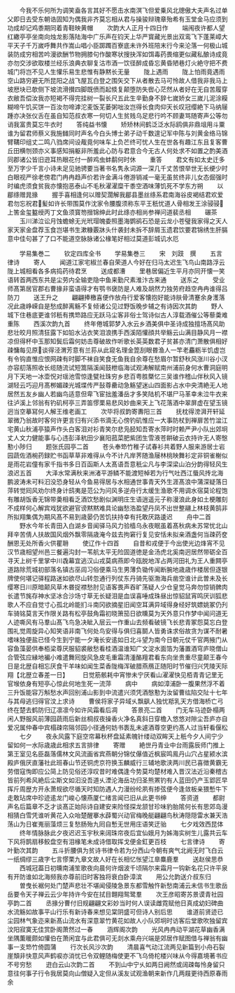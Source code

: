 <!-- { "loadSidebar": true } -->
　　今我不乐何所为调笑盍各言其好不愿击水南溟飞但爱乗风北牕傲大夫声名过单父即日去受东朝诰固知为偶我非齐莫忘相从君与操骏辩瑰章殆希有玉堂金马应须到功成却记鸡黍期同着青鞋映黄帽
　　次韵大人正月十四日作
　　端闱夜许都人望红繖亭亭坐南向烛龙影落陆海中广乐声在钧天上华严寳藏光景出双鸾飞下蓬莱嶂大平天子千万嵗呼舞共作嵩山唱小臣踯躅百寮底未许外班陪末行今来沦落一何极山城装防成穷相苦吟漫欲酬节物拥膝句作酸寒状搜抉浑如饵毒药畏缩更似藏私酿诗成竟亦勿交涉欲取楼兰经乐浪典衣聊复沽市酒一饮径醉成昏忘黄昏陋巷灯火絶守把不费城门将岂不见人生懽乐易生悲惟有静黙长无量
　　陇上遇雨
　　陇上怕雨竟遇雨空山路穷避无所昆阳之战飞屋瓦白登之围矢交下从者散去马可怜故人借我非我马上坡厯块已欹侧下坡流滑攅四脚既偾而起倐复颠堕防失辔心茫然从者好在无自苦履穿衣敝吾偿汝我亦短褐不得完挂树一裂长尺五此生辛勤身不辞七嵗娇女三嵗儿泥涂糢糊啼午饥买饼一百汝勿啼滹沱麦饭芜蒌粥咄汝岂得长食肉仰天长叹冠缨絶下马纳屦踵亦决张仪舌在虽自知范叔衣寒一何切人生贫贱乌足悲行吟不顾妻骂随寄声公等勿诮我富贵莫忘牛衣时
　　答纯益书懐
　　矫矫林间鹤泛泛水际鸥俱非鼎俎用斗粟谁为留君师蔡义我施雠同时声名今白头博士弟子动千数遑记军中陈与刘黄金络马锦臂鞲印组丈二鸣八驺席间设胾竟何味车上负芒终可忧人生在世各有趣江东且复客曹丘田横刎颈亦义事感知捐躯非所羞此心防与君意合今无古人何处求不如置之酌美酒同郡诸公皆旧逰耳热眼花付一醉鸡虫蚌鹬何时休
　　重答
　　君文有如太史迁多至万字少千言小诗未足见驰骋要当著书名隽永词源一深几千丈苦恨举世无长绠少时白眼视严徐老傍君门冉冉趋声价若许金满斗倦游销减一毫无虽贫终非儿女态倔强时时编虎须食贫我亦懐抱恶泰山不毛秋濯濯糜干黍空酒味薄饥死不学东方朔
　　以郿绦赠晁掾
　　握手喜相逢何以赠契濶解我郿县墨丝绦系君南海谷皮褐结君欢爱君勿忘祝君髪如许长带围莫作沈家令腰腹须称东平王秖忧道人骨相发王涂骎骎上筈金玺盭绶丙丁文鱼须寳笏搢锦绅此时此绦亦相尚参禅问道裴丞相
　　碾茶
　　玉川涕泣讼月蚀蟾蜍无光玳瑁魄委照墨海鹦鹆石恐是云龙小苍璧我家得之天人家天家金盘荐玉食岂堪书生漱糠覈牀头什袭封未拆不辞屑玉遗君饮要君锦绣生肝膈意中佳句甚了了口不能道空脉脉诸公椽笔好相过莫道彭城讥水厄












　　学易集巻二
　　钦定四库全书
　　学易集巻三
　　宋　刘跂　撰
　　五言律诗
　　寄人
　　闻道江家宅椒兰春自荣道人今好在归马太迟生飞鸟山南路浮云陇上城相看各多病捣药待君烹
　　送成都漕
　　里巷居偏近生平月亦同开懐一笑语转首两西东共是尘劳内全输吏隐中鱼来勤尺素淮汴古来通
　　送东之
　　受业师髙第居官郡右曹掾非蛮语得才有鹗书襃防是人难及胡然力独劳府趋空冉冉谁得吕防刀
　　送王升之
　　翩翩捧檄喜便作放舟行爱客懐抱好能诗肤骨清蹇余身濩落况此歳峥嵘自是愁成醉离觞不复倾诸公见过野饭晚步辅之有诗因次其韵
　　野人城下住巷底更谁邻秖有携笻路应无跃马尘客非俗士驾诗似古人淳载酒催公等藜羮难重陈
　　西溪次韵九首
　　终年倦城郭梦入水云乡酒美俱中圣诗成独擅场髙风助悲壮皎月照清狂露下如铅水沾衣笑泪浪携手西溪陌懽顔共举觞云山满目静风月一襟凉但得杯中玉那知鬓后霜何妨击尊破故作听歌长英英数君子贫甚亦清门萧散俱相好疎慵每见原谈得泾渭芳意有兰荪从此窥名理金箆刮眼昬渔人一竿老麤粝半饥虚岂有令钩直惟应恨网疎有时脚不袜自笑食无鱼我自余尊在愁眉尔暂舒秋风涨川谷小汊亦容舠落照收长缆随流试短篙隔溪闻鼓枻临海试观涛解赋南州浦前身何水曹洞庭明月下天地一冰壶怳对瑶池雪惊逢甓社珠穷乡悲百粤胜槩忆三吴谁作稽山伴秋风入镜湖轻云巧迎月髙栁媚疎光城堞传严鼔尊罍动急觞望迷山四面影占水中央清絶无人地居然五友乡幽人若幽鸟适意但卑飞宦拙羞潘岳才多笑陆机不堪尸马革幸未泣牛衣来往泸溪上邻翁有钓矶柯亭三弄笛憀栗易悲风妙曲来天上飞花落酒中翠屏虚在望玉镜迥当空摹冩何人解王维老画工
　　次毕将叔韵寄夀阳三首
　　抚枕得滂湃开轩延翠微乃翁故时客何许更言归有兴添书滴无心傍钓矶惟应一大事防杖到禅扉苦竹湓江宅黄山秋浦亭猿声作头白客泪对衫青笑尔悲凫胫知吾寄水萍时时赖严尹小队出郊坰丈人文力健能事与心违彭泽秔田少襄阳菰菜肥紫团生雪液苍餠破云衣持许无人寄慇懃小陟归
　　题张氏园亭二首
　　苍头奉笻竹稚子试春衫共着野人服来游居士岩园蔬佐酒椀药録贮书函草草非难得从今不计凡岸荠随渔屦林桃映舞衫定非铜雀榭似是雨花岩僮有家千指书多日百函斯人太髙语吾意秖尘凡与李深梁山泊分韵得轻风生浪迟五首
　　大泽水常满秋来洲渚平游鳞不能渡短棹若为行气吐西江蜃风抟北海鹏波涛未可料汩没恐身轻从今鱼易得居与水相通世事青天外生涯髙浪中蒲深疑落日萍转觉囘风劝尔终身计鸱夷是范公为问风多逆舟行太缓生渔歌不用调水宿莫论程饱有雕胡饭香无锦带羮相看乏酒饮愁剧似渊明庄生语逍遥元子称漫浪此身如土梗雕刻不成样何心解宾戏犹欲避官谤黙黙难具论幽愁浩盈望丹凤不出世整翮上林枝黄鹄非所拟翔集偶为期风髙不易到歳晏仍苦饥扶持幸有托敢厌路逶迟
　　舟中二首
　　野水今年长青田入白湖乡音闻驿马风力验樯乌永夜眠虽着髙秋病未苏常忧北山拜辛苦倩人扶故国风烟外飘零隔歳淹今兹去拘窘行复见安恬未拟亲酒盏何当疎药奁酬恩无处所香火供瞿耼
　　使辽作十四首
　　自昔和戎便于今出使光边烽宵不见汉节歳相望州邑三餐遍沟封一苇航太平无险固道徳是金汤虎北奚南迥居然带砺全百寻天上树千里掌中川毳幕宜逃汉山戎莫病燕即今瓯脱地浑占两河田礼为王人重闗亭道路除荒城初部落名镇古巫闾习俗便乘马生男薄负锄传闻断腕地歳歳作楼居但逐银牌使何堪记驿程路迷如欲尽山转忽通行列仗东丹骑先驱渤海兵凿空谁计此曽未及长缨寒日川原暗颠风草木昬捉襟愁肘见语客畏声吞旷荡疑人少仓皇觉马奔勿惊销髀肉长遣节旄存神水坚冰合沙场寸草无长疑泪是血误喜唾成珠昼出惊貂鼠宵鸣厌训狐悲歌人不应自觉寸心孤北岭能扪斗南冈欲摘星旧闻空耳满异域得身经好筑嫖姚冢仍刋车骑铭莫言天作限关路有松亭鼓角霜初晓箫笳日欲曛莫为天外意只作梦中闻问道无人迹嘶风有马羣山髙飞鸟急决眦入层云一作重山去频看破镜飞长悲青冢怨莫忘白登围礼觉周旋异心知笑语非南飞何处鸟安得与俱归喜鬬人皆勇诛求俗故贪为谋不耐暑嗜味独便盐已怪今生到宁能一夕淹长安逺如日北斗望为南今日朝元仗千官两掖门从容鱼藻晏供奉栢梁尊厌服貂裘敝愁看桂酒温谁知广文淀水面箔为藩置酒穹庐晓僧山合管弦应縁地褊小难遣舞囘旋风急皮毛重霜清湩酪羶君看东向坐贵重尽童颠王春今日是北歴自相忘厌食干羊味如闻生菜香陇梅浑破腊燕鴈正随阳时节催归兴凭陵天际翔【北歴立春差一日】
　　日觉筋骸耗中宵惨未宁厌看山濯濯快见栢青青记里无官堠依身有短亭心惊此何地生死一流萍
　　病中
　　病如漳浦卧一腹果然浮不着三升饭能容万斛愁水声回别浦山影到中流遣兴须凭酒慇懃为汝留曹纮陷交阯十七年与其母逃归得官汶上求诗
　　曹侯将家子异域乆飘飖人独忧羝乳天方借海桥亡弓终在楚去鹤防归辽凛凛今如许风霜看后凋
　　答景亮二首
　　门无车马迹卧榻两闲人野服风前薄园蔬雨后新丝桐叔夜操香火净名真斜日穿檐入悠悠对隙尘吾庐亦自爱况属仲春中宾榻疎帘隔邻园小径通何妨书袠乱未遽酒尊空更约髙人过当轩看偃松
　　七夕
　　夜永风露下庭空帘幕秋杯盘延素魄针缕动双眸天上秖今夕人间宁少留如何一水际歳歳此相求五言排律
　　寄赠
　　絶世丹青业中台雨露辰师门推上第王室见名臣磊落儒林文风流画省宾燕朝分锦仗儤值近枫宸鸣鳯丹山穴占星颍水滨殿庐俄厌直藩社此班春山节还铜虎京符换玉麟威行三辅地歌浃两川民已喜徴黄霸无劳借寇恂即应公简上防见俗还淳叹昔时难偶逢今势莫均楚材难入晋汉法近沿秦稽古皆前列希风絶后尘斯文如汩没吾道乆湮沦海岳功归圣熊罴钓有人蓝田仍产玉郢匠早挥斤周歴方开永萧规欲尽循天时知防遇人力漫纷纶夙有掺弦便今逢敛板亲猥慙牛下走敢玷席中珍迹逺龙门峻心懐燕厦仁绪言闻已旧从此更书绅
　　答资道
　　都尉声名后篇章不乏才谈髙正始际诗自建安来险怪探龙颔甘珍味豹胎隂何长有思郊岛漫相猜白雪凭谁听黄花入众咍楚醒搴水薜蜀兴动官梅晚艇翩翩鸟秋涛隠隠雷水兼天浩荡山为日崔嵬丽藻烦三复愁肠殆九囘自慙无世用庄语笑迂骀
　　七夕戏效西昆体
　　终年情脉脉此夕夜迟迟玉宇秋来阔珠帘夜后宜仙娥月为姊海实树生儿露共云车下风将鹊扇移鲛盘空有泪椽笔未成诗借取挥戈便金釭更百枝
　　七言律诗
　　寄叶勤次其韵
　　五斗折腰俱为贫诗书律令若为分西山今朝有爽气北阙无时飞白云一纸绸缪三歳字七言憀栗九章文故人好在长相忆怅望江臯麋鹿羣
　　送赵侯思恭
　　西城冠葢日初曛南浦笙歌夜向晨何许烟波千顷隔尔来霜月一钩新名花只许平泉有开防谁如北海频我亦尊前旧时客独将衰白卧漳滨
　　用公允韵送介叔东归
　　曽曳长裾何处门楚声悲壮不堪闻侵陵急景东都雪触忤新愁南浦云未信书生歌岳岳要令天子禅云云少年持许今安在拭目翺翔鸳鹭羣
　　次王彦昭寄苏景谟青社园亭韵二首
　　丞掾分曹付旧规翩翩文彩妙当时何人误读雌霓赋他日真成幼妇碑曲水流觞如故事平山行乐有新诗春来想见棠阴盛可但诗人别后思
　　谁道前贤迹已尘园林气象迩来新髙山流水有深意翠竹黄花如故人小队郊坰时访客后堂歌吹独留宾汶阳寂寞无佳赏卧阁萧然过一春
　　涵辉阁次韵
　　光风冉冉动平湖花草幽香满坐隅薫暖颇如懽伯在萧闲宜与此君俱可无剡水乘舟兴端是郊居作赋图借与禅翁有幽事一支笻竹倚圆蒲
　　行次长风沙次韵
　　清晨喜气动江流两见新篇到小舟石裂崖頽非快意风声鹤唳亦消忧已令双鲤随梅使更不飞乌倚柁楼兴味从今得嘉境著书应不号穷愁
　　逰白云山次韵二首
　　不到山中宁乆如两日阙然或阔疎每怜身留只意往何事子行令我居莫向山僧疑入定但从溪友试观渔朝来新作几两屐更待西原春雨余
